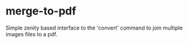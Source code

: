 # merge-to-pdf

Simple zenity based interface to the 'convert' command to join multiple images files to a pdf.